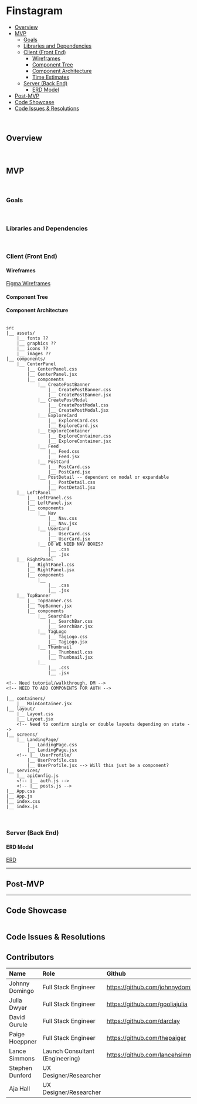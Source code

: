 # Finstagram

<!-- REMOVE UNNECESSARY LINKS -->

- [Overview](#overview)
- [MVP](#mvp)
  - [Goals](#goals)
  - [Libraries and Dependencies](#libraries-and-dependencies)
  - [Client (Front End)](#client-front-end)
    - [Wireframes](#wireframes)
    - [Component Tree](#component-tree)
    - [Component Architecture](#component-architecture)
    - [Time Estimates](#time-estimates)
  - [Server (Back End)](#server-back-end)
    - [ERD Model](#erd-model)
- [Post-MVP](#post-mvp)
- [Code Showcase](#code-showcase)
- [Code Issues & Resolutions](#code-issues--resolutions)

<br>

## Overview

<!-- This build is an image-based social media platform in the style of Instagram, as an effort to challenge myself with duplicating an existing social media platform with the technologies currently in my tool belt. -->

<!-- Deployed site: https://finstagram-ph.netlify.app/ -->

<br>

## MVP

<!-- _The **Finstagram** MVP will allow users to share and explore personal images. Upon log in, they will be displayed current posts from all users and have the ability to contribute their own images._ -->

<br>

### Goals

<!-- - _User will be able to create account._
- _User will be able to create, update, and delete their user-specific posts._
- _User will be able to scroll through posts from all users._
- _User will be able to view their own profiles and the profiles of others._ -->

<br>

### Libraries and Dependencies

<!-- |     Library      | Description                                                                                         |
| :--------------: | :-------------------------------------------------------------------------------------------------- |
|      React       | Front-end JavaScript library for building UIs based on components.                                  |
| React-Router-Dom | Declarative routing for React.                                                                      |
|      Axios       | Provides full CRUD capabilites using XMLHttpRequests.                                               |
|  Ruby on Rails   | Server-side web application framework written in Ruby.                                              |
|    Rack-CORS     | Ruby on Rails Cross-Origin Resource Sharing (CORS).                                                 |
|      Bcrypt      | Secure hashing algorithm for safely handling passwords.                                             |
|       JWT        | Compact URL-safe means of representing claims to be transferred between two parties.                |
|    Pry Rails     | An alternative Rails Console bringing REPL-driven programming to Ruby.                              |
|  Awesome Print   | Pretty prints Ruby objects in full color exposing their internal structure with proper indentation. | -->

<br>

### Client (Front End)

#### Wireframes

[Figma Wireframes](https://www.figma.com/file/t8gNGkPZr4gTZqviFi4dFb/Tag-UR-it--Wireframes_Low_Fidelity)

<!-- - Main Feed

![Main Feed](https://i.imgur.com/p915BlE.png)

- User Profile

![User Profile](https://i.imgur.com/QWFHG58.png) -->

#### Component Tree

<!-- [Whimsical Component Tree](https://whimsical.com/finstagram-component-tree-NJ1ZJ787D9M3mingenii6N) -->

<!-- ![Component Tree](https://i.imgur.com/Vtt4Pjq.png) -->

#### Component Architecture

```structure

src
|__ assets/
    |__ fonts ??
    |__ graphics ??
    |__ icons ??
    |__ images ??
|__ components/
    |__ CenterPanel
        |__ CenterPanel.css
        |__ CenterPanel.jsx
        |__ components
            |__ CreatePostBanner
                |__ CreatePostBanner.css
                |__ CreatePostBanner.jsx
            |__ CreatePostModal
                |__ CreatePostModal.css
                |__ CreatePostModal.jsx
            |__ ExploreCard
                |__ ExploreCard.css
                |__ ExploreCard.jsx
            |__ ExploreContainer
                |__ ExploreContainer.css
                |__ ExploreContainer.jsx
            |__ Feed
                |__ Feed.css
                |__ Feed.jsx
            |__ PostCard
                |__ PostCard.css
                |__ PostCard.jsx
            |__ PostDetail -- dependent on modal or expandable
                |__ PostDetail.css
                |__ PostDetail.jsx
    |__ LeftPanel
        |__ LeftPanel.css
        |__ LeftPanel.jsx
        |__ components
            |__ Nav
                |__ Nav.css
                |__ Nav.jsx
            |__ UserCard
                |__ UserCard.css
                |__ UserCard.jsx
            |__ DO WE NEED NAV BOXES?
                |__ .css
                |__ .jsx
    |__ RightPanel
        |__ RightPanel.css
        |__ RightPanel.jsx
        |__ components
            |__
                |__ .css
                |__ .jsx
    |__ TopBanner
        |__ TopBanner.css
        |__ TopBanner.jsx
        |__ components
            |__ SearchBar
                |__ SearchBar.css
                |__ SearchBar.jsx
            |__ TagLogo
                |__ TagLogo.css
                |__ TagLogo.jsx
            |__ Thumbnail
                |__ Thumbnail.css
                |__ Thumbnail.jsx
            |__
                |__ .css
                |__ .jsx

<!-- Need tutorial/walkthrough, DM -->
<!-- NEED TO ADD COMPONENTS FOR AUTH -->

|__ containers/
    |__ MainContainer.jsx
|__ layout/
    |__ Layout.css
    |__ Layout.jsx
    <!-- Need to confirm single or double layouts depending on state -->
|__ screens/
    |__ LandingPage/
        |__ LandingPage.css
        |__ LandingPage.jsx
    <!-- |__ UserProfile/
        |__ UserProfile.css
        |__ UserProfile.jsx --> Will this just be a component?
|__ services/
    |__ apiConfig.js
    <!-- |__ auth.js -->
    <!-- |__ posts.js -->
|__ App.css
|__ App.js
|__ index.css
|__ index.js

```

<br>

### Server (Back End)

#### ERD Model

[ERD](https://www.figma.com/file/ChJ8sxIqChBpFkH7SafXZr/ERDs%2FComponent-Trees?node-id=0%3A1)
<br>

---

## Post-MVP

---

## Code Showcase

```

```

## Code Issues & Resolutions

## Contributors

| Name            | Role                            | Github                           | Portfolio                                      | LinkedIn                                                   |
| :-------------- | :------------------------------ | :------------------------------- | :--------------------------------------------- | :--------------------------------------------------------- |
| Johnny Domingo  | Full Stack Engineer             | https://github.com/johnnydomingo | https://www.jdomingo.dev/                      | https://www.linkedin.com/in/johnnydomingo/                 |
| Julia Dwyer     | Full Stack Engineer             | https://github.com/gooliajulia   | https://juliadwyerportfolio.netlify.app/       | https://www.linkedin.com/in/julia-dwyer-software-engineer/ |
| David Gurule    | Full Stack Engineer             | https://github.com/darclay       | https://david-gurule-jr-portfolio.netlify.app/ | https://www.linkedin.com/in/david-gurule-865624212/        |
| Paige Hoeppner  | Full Stack Engineer             | https://github.com/thepaiger     | https://www.paigehoeppner.com/                 | https://www.linkedin.com/in/paige-hoeppner/                |
| Lance Simmons   | Launch Consultant (Engineering) | https://github.com/lancehsimmons | https://lancesimmons.dev/                      | https://www.linkedin.com/in/lance-simmons/                 |
| Stephen Dunford | UX Designer/Researcher          |                                  |                                                |                                                            |
| Aja Hall        | UX Designer/Researcher          |                                  |                                                |                                                            |

